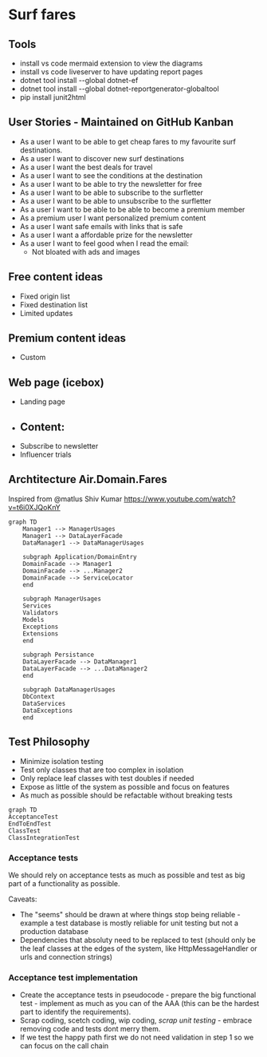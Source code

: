 # Surf fares

## Tools

- install vs code mermaid extension to view the diagrams
- install vs code liveserver to have updating report pages
- dotnet tool install --global dotnet-ef
- dotnet tool install --global dotnet-reportgenerator-globaltool
- pip install junit2html

## User Stories - Maintained on GitHub Kanban

- As a user I want to be able to get cheap fares to my favourite surf destinations.
- As a user I want to discover new surf destinations
- As a user I want the best deals for travel
- As a user I want to see the conditions at the destination
- As a user I want to be able to try the newsletter for free
- As a user I want to be able to subscribe to the surfletter
- As a user I want to be able to unsubscribe to the surfletter
- As a user I want to be able to be able to become a premium member
- As a premium user I want personalized premium content
- As a user I want safe emails with links that is safe
- As a user I want a affordable prize for the newsletter
- As a user I want to feel good when I read the email:
    - Not bloated with ads and images

## Free content ideas
- Fixed origin list
- Fixed destination list
- Limited updates

## Premium content ideas
- Custom

## Web page (icebox)
- Landing page
- Content:
    -
- Subscribe to newsletter
- Influencer trials

## Archtitecture Air.Domain.Fares

Inspired from @matlus Shiv Kumar
https://www.youtube.com/watch?v=t6i0XJQoKnY


```mermaid
graph TD
    Manager1 --> ManagerUsages
    Manager1 --> DataLayerFacade
    DataManager1 --> DataManagerUsages

    subgraph Application/DomainEntry
    DomainFacade --> Manager1
    DomainFacade --> ...Manager2
    DomainFacade --> ServiceLocator
    end

    subgraph ManagerUsages
    Services
    Validators
    Models
    Exceptions
    Extensions
    end

    subgraph Persistance
    DataLayerFacade --> DataManager1
    DataLayerFacade --> ...DataManager2
    end

    subgraph DataManagerUsages
    DbContext
    DataServices
    DataExceptions
    end
```

## Test Philosophy

- Minimize isolation testing
- Test only classes that are too complex in isolation
- Only replace leaf classes with test doubles if needed
- Expose as little of the system as possible and focus on features
- As much as possible should be refactable without breaking tests

```mermaid
graph TD
AcceptanceTest
EndToEndTest
ClassTest
ClassIntegrationTest
```

### Acceptance tests

We should rely on acceptance tests as much as possible and test as big part of a functionality as possible.

Caveats:
- The "seems" should be drawn at where things stop being reliable - example a test database is mostly reliable for unit testing but not a production database
- Dependencies that absoluty need to be replaced to test (should only be the leaf classes at the edges of the system, like HttpMessageHandler or urls and connection strings)

### Acceptance test implementation

- Create the acceptance tests in pseudocode - prepare the big functional test - implement as much as you can of the AAA (this can be the hardest part to identify the requirements).
- Scrap coding, scetch coding, wip coding, *scrap unit testing* - embrace removing code and tests dont merry them.
- If we test the happy path first we do not need validation in step 1 so we can focus on the call chain

